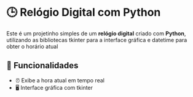 # 🕒 Relógio Digital com Python

Este é um projetinho simples de um **relógio digital** criado com **Python**, utilizando as bibliotecas tkinter para a interface gráfica e datetime para obter o horário atual

## 🚀 Funcionalidades

- ⏰ Exibe a hora atual em tempo real 
- 🖥️ Interface gráfica com tkinter  
